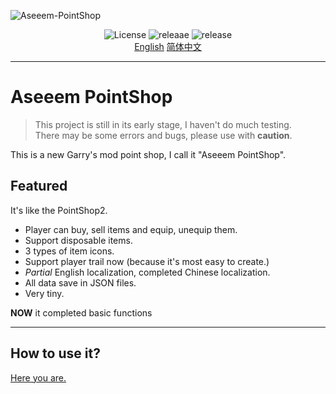 <!--![Logo](https://raw.githubusercontent.com/Kamisato-Ayaka-233/Aseeem-PointShop/main/ASEEEM.png) -->
![Aseeem-PointShop](https://socialify.git.ci/Kamisato-Ayaka-233/Aseeem-PointShop/image?description=1&font=KoHo&logo=https%3A%2F%2Fs1.ax1x.com%2F2022%2F11%2F16%2FzVfpjK.png&name=1&owner=1&pattern=Diagonal%20Stripes&theme=Dark)

<div align="center">
  <img src="https://img.shields.io/github/license/Kamisato-Ayaka-233/Aseeem-PointShop?style=for-the-badge", alt="License">
  <img src="https://img.shields.io/github/downloads/Kamisato-Ayaka-233/Aseeem-PointShop/total?color=%23abcde&style=for-the-badge" alt="releaae">
  <img src="https://img.shields.io/github/v/release/Kamisato-Ayaka-233/Aseeem-PointShop?style=for-the-badge" alt="release">
</div>

<div align="center">
  <a href="README.md" title="English">English</a> 
  <a href="README_CN.md" title="简体中文">简体中文</a>
</div>

---

# Aseeem PointShop

> This project is still in its early stage, I haven't do much testing.  
> There may be some errors and bugs, please use with **caution**.  

This is a new Garry's mod point shop, I call it "Aseeem PointShop".  

## Featured

It's like the PointShop2.

* Player can buy, sell items and equip, unequip them.
* Support disposable items.
* 3 types of item icons.
* Support player trail now (because it's most easy to create.)
* *Partial* English localization, completed Chinese localization.
* All data save in JSON files.
* Very tiny.

**NOW** it completed basic functions

-----

## How to use it?

[Here you are.](https://github.com/Kamisato-Ayaka-233/Aseeem-PointShop/wiki)
